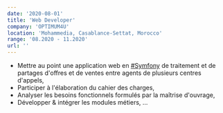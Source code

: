 ```yaml
---
date: '2020-08-01'
title: 'Web Developer'
company: 'OPTIMUM4U'
location: 'Mohammedia, Casablance-Settat, Morocco'
range: '08.2020 - 11.2020'
url: ''
---
```


- Mettre au point une application web en [#Symfony](https://symfony.com/doc/5.2/index.html) de traitement et de partages d'offres et de ventes entre agents de plusieurs centres d'appels,
- Participer à l'élaboration du cahier des charges,
- Analyser les besoins fonctionnels formulés par la maîtrise d'ouvrage,
- Développer & intégrer les modules métiers, ...

